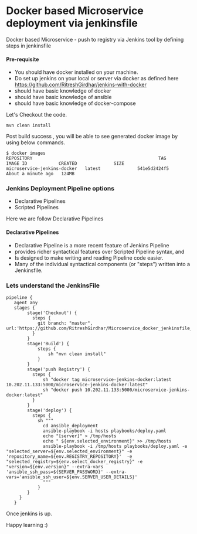 
# Docker based Microservice deployment via jenkinsfile
Docker based Microservice - push to registry via Jenkins tool by defining steps in jenkinsfile

#### Pre-requisite 
* You should have docker installed on your machine.
* Do set up jenkins on your local or server via docker as defined here https://github.com/RitreshGirdhar/jenkins-with-docker 
* should have basic knowledge of docker
* should have basic knowledge of ansible
* should have basic knowledge of docker-compose


Let's Checkout the code.
```$xslt
mvn clean install 
```

Post build success , you will be able to see generated docker image by using below commands.
```$xslt
$ docker images
REPOSITORY                                                TAG                 IMAGE ID            CREATED              SIZE
microservice-jenkins-docker   latest              541e5d2424f5        About a minute ago   124MB
```

### Jenkins Deployment Pipeline options
* Declarative Pipelines
* Scripted Pipelines

Here we are follow Declarative Pipelines

#### Declarative Pipelines
* Declarative Pipeline is a more recent feature of Jenkins Pipeline
* provides richer syntactical features over Scripted Pipeline syntax, and
* Is designed to make writing and reading Pipeline code easier.
* Many of the individual syntactical components (or "steps") written into a Jenkinsfile.

### Lets understand the JenkinsFile 
```$xslt
pipeline {
   agent any
   stages {
        stage('Checkout') {
          steps {
            git branch: "master", url:'https://github.com/RitreshGirdhar/Microservice_docker_jenkinsfile_deployment.git'
          }
        }
        stage('Build') {
            steps {
                sh "mvn clean install"
            }
        }
        stage('push Registry') {
          steps {
              sh "docker tag microservice-jenkins-docker:latest 10.202.11.133:5000/microservice-jenkins-docker:latest"
              sh "docker push 10.202.11.133:5000/microservice-jenkins-docker:latest"
          }
        }
        stage('deploy') {
          steps {
            sh """
              cd ansible_deployment
              ansible-playbook -i hosts playbooks/deploy.yaml
              echo "[server]" > /tmp/hosts
              echo " ${env.selected_environment}" >> /tmp/hosts
              ansible-playbook -i /tmp/hosts playbooks/deploy.yaml -e "selected_server=${env.selected_environment}" -e 'repository_name=${env.REGISTRY_REPOSITORY}'  -e "selected_registry=${env.select_docker_registry}" -e "version=${env.version}" --extra-vars 'ansible_ssh_pass=${SERVER_PASSWORD}' --extra-vars='ansible_ssh_user=${env.SERVER_USER_DETAILS}'
              """
            }
        }
     }
   }
```

Once jenkins is up.

Happy learning :) 
